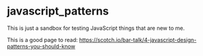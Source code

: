# javascript_patterns

This is just a sandbox for testing JavaScript things that are new to me.

This is a good page to read: https://scotch.io/bar-talk/4-javascript-design-patterns-you-should-know




